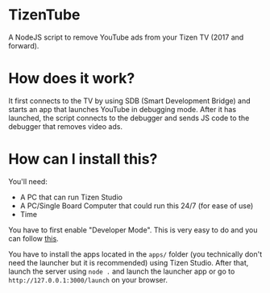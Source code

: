 # TizenTube
A NodeJS script to remove YouTube ads from your Tizen TV (2017 and forward).

# How does it work?
It first connects to the TV by using SDB (Smart Development Bridge) and starts an app that launches YouTube in debugging mode. After it has launched, the script connects to the debugger and sends JS code to the debugger that removes video ads.

# How can I install this?
You'll need:
* A PC that can run Tizen Studio
* A PC/Single Board Computer that could run this 24/7 (for ease of use)
* Time

You have to first enable "Developer Mode". This is very easy to do and you can follow [this](https://developer.samsung.com/smarttv/develop/getting-started/using-sdk/tv-device.html).


You have to install the apps located in the `apps/` folder (you technically don't need the launcher but it is recommended) using Tizen Studio. After that, launch the server using `node .` and launch the launcher app or go to `http://127.0.0.1:3000/launch` on your browser.